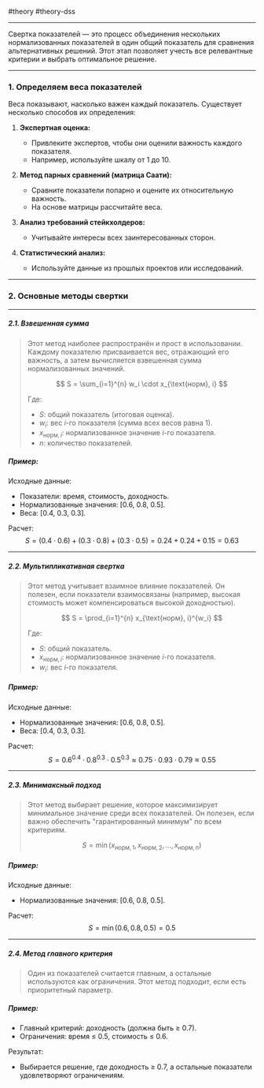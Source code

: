 #theory #theory-dss
 
---
Свертка показателей — это процесс объединения нескольких нормализованных показателей в один общий показатель для сравнения альтернативных решений. Этот этап позволяет учесть все релевантные критерии и выбрать оптимальное решение. 

---
### **1. Определяем веса показателей**

Веса показывают, насколько важен каждый показатель. Существует несколько способов их определения:

1. **Экспертная оценка:**
   - Привлеките экспертов, чтобы они оценили важность каждого показателя.
   - Например, используйте шкалу от 1 до 10.

2. **Метод парных сравнений (матрица Саати):**
   - Сравните показатели попарно и оцените их относительную важность.
   - На основе матрицы рассчитайте веса.

3. **Анализ требований стейкхолдеров:**
   - Учитывайте интересы всех заинтересованных сторон.

4. **Статистический анализ:**
   - Используйте данные из прошлых проектов или исследований.

---

### **2. Основные методы свертки**

---
##### **2.1. Взвешенная сумма**
> Этот метод наиболее распространён и прост в использовании. Каждому показателю присваивается вес, отражающий его важность, а затем вычисляется взвешенная сумма нормализованных значений.
> 
> $$
> S = \sum_{i=1}^{n} w_i \cdot x_{\text{норм}, i}
> $$
> 
> Где:
> - $S$: общий показатель (итоговая оценка).
> - $w_i$: вес $i$-го показателя (сумма всех весов равна 1).
> - $x_{\text{норм}, i}$: нормализованное значение $i$-го показателя.
> - $n$: количество показателей.

##### Пример:
Исходные данные:
- Показатели: время, стоимость, доходность.
- Нормализованные значения: [0.6, 0.8, 0.5].
- Веса: [0.4, 0.3, 0.3].

Расчет:
$$
S = (0.4 \cdot 0.6) + (0.3 \cdot 0.8) + (0.3 \cdot 0.5) = 0.24 + 0.24 + 0.15 = 0.63
$$

---

##### **2.2. Мультипликативная свертка**
> Этот метод учитывает взаимное влияние показателей. Он полезен, если показатели взаимосвязаны (например, высокая стоимость может компенсироваться высокой доходностью).
> 
> $$
> S = \prod_{i=1}^{n} x_{\text{норм}, i}^{w_i}
> $$
> 
> Где:
> - $S$: общий показатель.
> - $x_{\text{норм}, i}$: нормализованное значение $i$-го показателя.
> - $w_i$: вес $i$-го показателя.

##### Пример:
Исходные данные:
- Нормализованные значения: [0.6, 0.8, 0.5].
- Веса: [0.4, 0.3, 0.3].

Расчет:
$$
S = 0.6^{0.4} \cdot 0.8^{0.3} \cdot 0.5^{0.3} \approx 0.75 \cdot 0.93 \cdot 0.79 \approx 0.55
$$

---

##### **2.3. Минимаксный подход**
> Этот метод выбирает решение, которое максимизирует минимальное значение среди всех показателей. Он полезен, если важно обеспечить "гарантированный минимум" по всем критериям.
> 
> $$
> S = \min(x_{\text{норм}, 1}, x_{\text{норм}, 2}, \dots, x_{\text{норм}, n})
> $$

##### Пример:
Исходные данные:
- Нормализованные значения: [0.6, 0.8, 0.5].

Расчет:
$$
S = \min(0.6, 0.8, 0.5) = 0.5
$$

---
##### **2.4. Метод главного критерия**
> Один из показателей считается главным, а остальные используются как ограничения. 
> Этот метод подходит, если есть приоритетный параметр.

##### Пример:
- Главный критерий: доходность (должна быть ≥ 0.7).
- Ограничения: время ≤ 0.5, стоимость ≤ 0.6.

Результат:
- Выбирается решение, где доходность ≥ 0.7, а остальные показатели удовлетворяют ограничениям.



